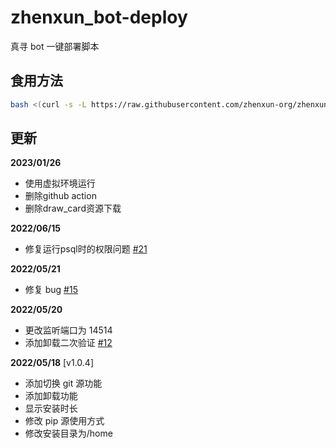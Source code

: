 # zhenxun_bot-deploy

真寻 bot 一键部署脚本

## 食用方法

```bash
bash <(curl -s -L https://raw.githubusercontent.com/zhenxun-org/zhenxun_bot-deploy/master/install.sh)
```

## 更新

**2023/01/26**

- 使用虚拟环境运行
- 删除github action
- 删除draw_card资源下载

**2022/06/15**

- 修复运行psql时的权限问题 [#21](https://github.com/zhenxun-org/zhenxun_bot-deploy/issues/21)

**2022/05/21**

- 修复 bug [#15](https://github.com/zhenxun-org/zhenxun_bot-deploy/issues/15)

**2022/05/20**

- 更改监听端口为 14514
- 添加卸载二次验证 [#12](https://github.com/zhenxun-org/zhenxun_bot-deploy/issues/12)

**2022/05/18** [v1.0.4]

- 添加切换 git 源功能
- 添加卸载功能
- 显示安装时长
- 修改 pip 源使用方式
- 修改安装目录为/home
